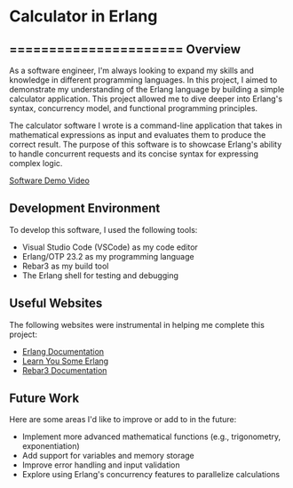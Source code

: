 # Calculator in Erlang
======================
Overview
--------

As a software engineer, I'm always looking to expand my skills and knowledge in different programming languages. In this project, I aimed to demonstrate my understanding of the Erlang language by building a simple calculator application. This project allowed me to dive deeper into Erlang's syntax, concurrency model, and functional programming principles.

The calculator software I wrote is a command-line application that takes in mathematical expressions as input and evaluates them to produce the correct result. The purpose of this software is to showcase Erlang's ability to handle concurrent requests and its concise syntax for expressing complex logic.

[Software Demo Video](https://youtu.be/5M8C0OfB8LA)

Development Environment
----------------------

To develop this software, I used the following tools:

* Visual Studio Code (VSCode) as my code editor
* Erlang/OTP 23.2 as my programming language
* Rebar3 as my build tool
* The Erlang shell for testing and debugging

Useful Websites
--------------

The following websites were instrumental in helping me complete this project:

* [Erlang Documentation](https://erlang.org/doc/)
* [Learn You Some Erlang](https://learnyousomeerlang.com/)
* [Rebar3 Documentation](https://rebar3.readthedocs.io/en/latest/)

Future Work
------------

Here are some areas I'd like to improve or add to in the future:

* Implement more advanced mathematical functions (e.g., trigonometry, exponentiation)
* Add support for variables and memory storage
* Improve error handling and input validation
* Explore using Erlang's concurrency features to parallelize calculations